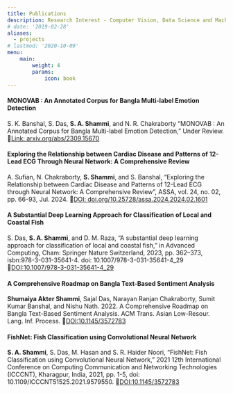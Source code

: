 ```yaml
---
title: Publications
description: Research Interest - Computer Vision, Data Science and Machine Learning, Natural Language Processing (NLP), Biomedical Science, Artificial Intelligence (AI).
# date: '2019-02-28'
aliases:
  - projects
# lastmod: '2020-10-09'
menu:
    main: 
        weight: 4
        params:
            icon: book
---
```

#### MONOVAB : An Annotated Corpus for Bangla Multi-label Emotion Detection

S. K. Banshal, S. Das, <b>S. A. Shammi</b>, and N. R. Chakraborty “MONOVAB : An Annotated Corpus for Bangla Multi-label Emotion Detection,” Under Review. 🔗[Link: arxiv.org/abs/2309.15670](https://arxiv.org/abs/2309.15670)

#### Exploring the Relationship between Cardiac Disease and Patterns of 12-Lead ECG Through Neural Network: A Comprehensive Review 

A. Sufian, N. Chakraborty, <b>S. Shammi</b>, and S. Banshal, “Exploring the Relationship between Cardiac Disease and Patterns of 12-Lead ECG through Neural Network: A Comprehensive Review”, ASSA, vol. 24, no. 02, pp. 66-93, Jul. 2024. 🔗[DOI: doi.org/10.25728/assa.2024.2024.02.1601](https://ijassa.ipu.ru/index.php/ijassa/article/view/1601)

#### A Substantial Deep Learning Approach for Classification of Local and Coastal Fish  

S. Das, <b>S. A. Shammi</b>, and D. M. Raza, “A substantial deep learning approach for classification of local and coastal fish,” in Advanced Computing, Cham: Springer Nature Switzerland, 2023, pp. 362–373, isbn:978-3-031-35641-4. doi: 10.1007/978-3-031-35641-4_29 🔗[DOI:10.1007/978-3-031-35641-4_29](https://doi.org/10.1007/978-3-031-35641-4_29)


#### A Comprehensive Roadmap on Bangla Text-Based Sentiment Analysis  

<b>Shumaiya Akter Shammi</b>, Sajal Das, Narayan Ranjan Chakraborty, Sumit Kumar Banshal, and Nishu Nath. 2022. A Comprehensive Roadmap on Bangla Text-Based Sentiment Analysis. ACM Trans. Asian Low-Resour. Lang. Inf. Process. 🔗[DOI:10.1145/3572783](https://dl.acm.org/doi/10.1145/3572783)

#### FishNet: Fish Classification using Convolutional Neural Network  

<b>S. A. Shammi</b>, S. Das, M. Hasan and S. R. Haider Noori, “FishNet: Fish Classification using Convolutional Neural Network,” 2021 12th International Conference on Computing Communication and Networking Technologies (ICCCNT), Kharagpur, India, 2021, pp. 1-5, doi: 10.1109/ICCCNT51525.2021.9579550. 🔗[DOI:10.1145/3572783](https://ieeexplore.ieee.org/document/9579550)
